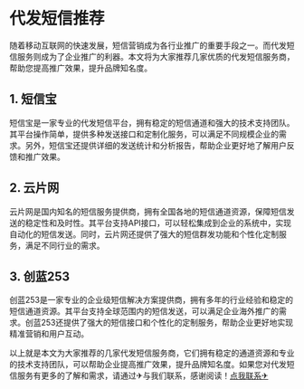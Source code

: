 # 代发短信推荐

随着移动互联网的快速发展，短信营销成为各行业推广的重要手段之一。而代发短信服务则成为了企业推广的利器。本文将为大家推荐几家优质的代发短信服务商，帮助您提高推广效果，提升品牌知名度。

## 1. 短信宝

短信宝是一家专业的代发短信平台，拥有稳定的短信通道和强大的技术支持团队。其平台操作简单，提供多种发送接口和定制化服务，可以满足不同规模企业的需求。另外，短信宝还提供详细的发送统计和分析报告，帮助企业更好地了解用户反馈和推广效果。

## 2. 云片网

云片网是国内知名的短信服务提供商，拥有全国各地的短信通道资源，保障短信发送的稳定性和及时性。其平台支持API接口，可以轻松集成到企业的系统中，实现自动化的短信发送。同时，云片网还提供了强大的短信群发功能和个性化定制服务，满足不同行业的需求。

## 3. 创蓝253

创蓝253是一家专业的企业级短信解决方案提供商，拥有多年的行业经验和稳定的短信通道资源。其平台支持全球范围内的短信发送，可以满足企业海外推广的需求。创蓝253还提供了强大的短信接口和个性化的定制服务，帮助企业更好地实现精准营销和用户互动。

以上就是本文为大家推荐的几家代发短信服务商，它们拥有稳定的通道资源和专业的技术支持团队，可以帮助企业提高推广效果，提升品牌知名度。如果您对代发短信服务有更多的了解和需求，请通过✈与我们联系，感谢阅读！[点我联系✈](https://blog.k02.cc)